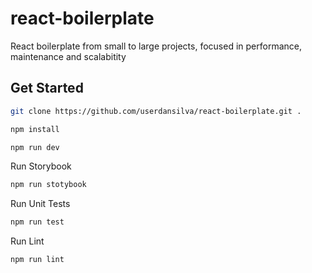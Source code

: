 # react-boilerplate
React boilerplate from small to large projects, focused in performance, maintenance and scalabitity

## Get Started

```bash
git clone https://github.com/userdansilva/react-boilerplate.git .
```
```bash
npm install
```
```bash
npm run dev
```
Run Storybook
```bash
npm run stotybook
```
Run Unit Tests
```bash
npm run test
```
Run Lint
```bash
npm run lint
```